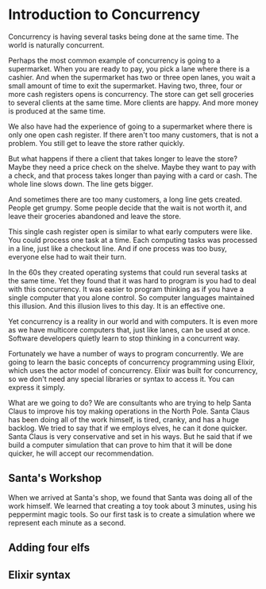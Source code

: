 # Introduction to Concurrency

Concurrency is having several tasks being done at the same time. The world is naturally concurrent.

Perhaps the most common example of concurrency is going to a supermarket. When you are ready to pay, you pick a lane where there is a cashier. And when the supermarket has two or three open lanes, you wait a small amount of time to exit the supermarket. Having two, three, four or more cash registers opens is concurrency. The store can get sell groceries to several clients at the same time. More clients are happy. And more money is produced at the same time.

We also have had the experience of going to a supermarket where there is only one open cash register. If there aren't too many customers, that is not a problem. You still get to leave the store rather quickly. 

But what happens if there a client that takes longer to leave the store? Maybe they need a price check on the shelve. Maybe they want to pay with a check, and that process takes longer than paying with a card or cash. The whole line slows down. The line gets bigger.

And sometimes there are too many customers, a long line gets created. People get grumpy. Some people decide that the wait is not worth it, and leave their groceries abandoned and leave the store.

This single cash register open is similar to what early computers were like. You could process one task at a time. Each computing tasks was processed in a line, just like a checkout line. And if one process was too busy, everyone else had to wait their turn.

In the 60s they created operating systems that could run several tasks at the same time. Yet they found that it was hard to program is you had to deal with this concurrency. It was easier to program thinking as if you have a single computer that you alone control. So computer languages maintained this illusion. And this illusion lives to this day. It is an effective one.

Yet concurrency is a reality in our world and with computers. It is even more as we have multicore computers that, just like lanes, can be used at once. Software developers quietly learn to stop thinking in a concurrent way.

Fortunately we have a number of ways to program concurrently. We are going to learn the basic concepts of concurrency programming using Elixir, which uses the actor model of concurrency. Elixir was built for concurrency, so we don't need any special libraries or syntax to access it. You can express it simply. 

What are we going to do? We are consultants who are trying to help Santa Claus to improve his toy making operations in the North Pole. Santa Claus has been doing all of the work himself, is tired, cranky, and has a huge backlog. We tried to say that if we employs elves, he can it done quicker. Santa Claus is very conservative and set in his ways. But he said that if we build a computer simulation that can prove to him that it will be done quicker, he will accept our recommendation.  

## Santa's Workshop

When we arrived at Santa's shop, we found that Santa was doing all of the work himself. We learned that creating a toy took about 3 minutes, using his peppermint magic tools. So our first task is to create a simulation where we represent each minute as a second.

## Adding four elfs


## Elixir syntax
